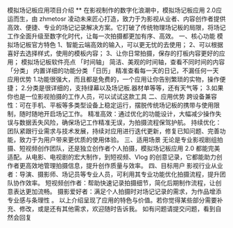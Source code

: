 模拟场记板应用项目介绍
**
在影视制作的数字化浪潮中，模拟场记板应用 2.0应运而生，由 zhmetosr 凌动未来匠心打造，致力于为影视从业者、内容创作者提供高效、便捷、专业的场记记录解决方案。它打破了传统物理场记板的局限，将场记工作全面升级至数字化时代，让每一次拍摄都更加有序、高效。
一、核心功能
模拟场记板官方特色
1、智能云端高效的输入，可以更无忧的去使用；
2、可以根据喜好去选择样式，使用的模板内容；
3、让你日常拍摄，保存的打板内容更好的应用；
模拟场记板软件亮点
「时间轴」
简洁、美观的时间轴，查看不同时间的内容
「分类」
内置详细的功能分类
「日历」
精准查看每一天的日记，不漏任何一天
应用优势
1.功能很强大，而且都是免费的，一个应用让你告别繁琐的实物，操作便捷；
2.分类是很详细的，支持绿幕以及场记板.器材单等等，还有天气等；
3.如果你也是一位影视拍摄的工作人员，可以试试这款工具
二、应用优势
跨设备兼容性：可在手机、平板等多类型设备上稳定运行，摆脱传统场记板的携带与使用限制，随时随地开启场记工作。
精准高效：通过优化的功能设计，大幅减少操作失误与数据丢失风险，确保场记工作精准无误，为拍摄流程保驾护航。
持续优化：团队紧跟行业需求与技术发展，持续对应用进行迭代更新，修复已知问题、完善功能，致力于为用户带来更优质的使用体验。
三、适用场景
无论是专业影视剧组拍摄、短视频创作团队，还是独立创作者个人拍摄，模拟场记板应用 2.0 都能完美适配。从电影、电视剧的宏大制作，到短视频、Vlog 的创意记录，它都能助力创作者更高效地管理拍摄信息，提升创作质量与效率。
四、目标用户
影视行业从业者：导演、摄影师、场记员等专业人员，可利用其专业功能优化拍摄流程，提升团队协作效率。
短视频创作者：帮助快速记录拍摄细节，简化后期制作流程，让创意表达更加流畅。
摄影爱好者：满足个人拍摄时对场记记录的需求，为作品增添专业感与条理性 。
以上介绍呈现了应用的特色与价值。若你觉得某些部分需要补充、修改，或是还有其他需求，欢迎随时告诉我。
如有问题请提交问题，看到自然会回复
